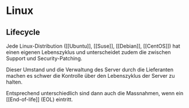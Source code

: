 # Linux

## Lifecycle

Jede Linux-Distribution ([[Ubuntu]], [[Suse]], [[Debian]], [[CentOS]]) hat einen eigenen Lebenszyklus und unterscheidet zudem die zwischen Support und Security-Patching.  

Dieser Umstand und die Verwaltung des Server durch die Lieferanten machen es schwer die Kontrolle über den Lebenszyklus der Server zu halten.  

Entsprechend unterschiedlich sind dann auch die Massnahmen, wenn ein [[End-of-life]] (EOL) eintritt.